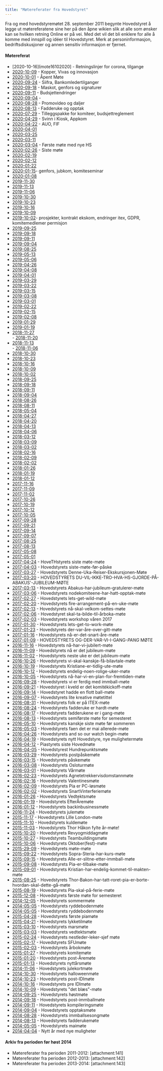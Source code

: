 ```yaml
---
title: "Møtereferater fra Hovedstyret"
---
```


Fra og med hovedstyremøtet 28. september 2011 begynte Hovedstyret å legge ut møtereferatene sine her på den åpne wikien slik at alle som ønsker kan se hvilken retning Online er på vei. Med det vil det bli enklere for alle å komme med innspill og idéer til Hovedstyret. 
Merk at personinformasjon, bedriftsdiskusjoner og annen sensitiv informasjon er fjernet.

#### Møtereferat
- [2020-10-16](mote16102020] - Retningslinjer for corona, tilgange
- [2020-10-09](mote10092020) - Kopper, Vivas og innovasjon
- [2020-10-01](mote10012020) - Åpent Møte
- [2020-09-24](mote24092020) - Siifra, Bankomledertilganger
- [2020-09-18](mote18092020) - Maskot, genfors og signaturer
- [2020-09-11](mote11092020) - Budsjettendringer
- [2020-09-04](mote09092020) - 
- [2020-08-28](mote28082020) - Promovideo og daljer
- [2020-08-13](mote13082020) - Fadderuke og opptak
- [2020-07-29](mote-29072020) - Tilleggspakke for komiteer, budsjettreglement  
- [2020-04-29](mote29042020) - Svinn i Kiosk, Appkom
- [2020-04-22](mote22042020) - AUO, FIF
- [2020-04-01](mote01042020)
- [2020-03-25](mote25032020)
- [2020-03-11](mote11032020)
- [2020-03-04](mote04032020) - Første møte med nye HS
- [2020-02-26](mote26022020) - Siste møte
- [2020-02-19](mote19022020)
- [2020-02-12](mote12022020)
- [2020-01-22](mote22012020)
- [2020-01-15](mote15012020)- genfors, jubkom, komiteseminar
- [2020-01-08](mote08012020)
- [2019-11-30](mote30112019)
- [2019-11-13](mote13112019)
- [2019-11-06](mote06112019)
- [2019-10-30](mote30102019)
- [2019-10-23](mote23102019)
- [2019-10-16](mote16102019)
- [2019-10-09](mote-2019-10-09)
- [2019-10-02](mote02102019)- prosjekter, kontrakt ekskom, endringer itex, GDPR, komitemedlemer permisjon
- [2019-09-25](mote25092019)
- [2019-09-18](mote18092019)
- [2019-09-11](mote11092019)
- [2019-09-04](mote04092019)
- [2019-08-25](mote25082019)
- [2019-05-13](mote13052019) 
- [2019-05-06](mote06052019-kompilering-uketoget-og-sommerfest) 
- [2019-04-26](mote26042019) 
- [2019-04-08](mote04082019) 
- [2019-04-01](mote01042019)
- [2019-03-29](mote29032019)  
- [2019-03-22](mote-22032019)
- [2019-03-15](mote20190315)  
- [2019-03-08](mote20190308)  
- [2019-03-01](mote20190301)  
- [2019-02-22](mote20190222)  
- [2019-02-15](mote20190215)  
- [2019-02-08](2019-02-08)  
- [2019-01-29](mote20190129)  
- [2019-01-19](mote20190119)  
- [2018-11-27](mote20181127)  
- [2018-11-20](mote20181120)  
- [2018-11-13](2018-11-13)  
- [2018-11-06](mote20181106)  
- [2018-10-30](mote20181030)  
- [2018-10-23](mote20181023)  
- [2018-10-16](mote20181016)  
- [2018-10-09](mote20181009)  
- [2018-10-02](mote20181002_1)   
- [2018-09-25](mote20180925)  
- [2018-09-18](mote20180918)  
- [2018-09-11](mote20180911)  
- [2018-09-04](mote20180904)  
- [2018-08-26](mote20180826)  
- [2018-08-11](mote20180811)  
- [2018-05-04](mote20180504)  
- [2018-04-27](mote20180427)  
- [2018-04-20](mote20180420)  
- [2018-04-13](mote20180413)  
- [2018-04-06](mote20180406)  
- [2018-03-12](mote20180312)  
- [2018-03-09](mote20180309)  
- [2018-03-02](mote20180302)  
- [2018-02-16](mote20180216)  
- [2018-02-09](mote20180209)  
- [2018-02-02](mote20180202)  
- [2018-01-26](mote20180126)  
- [2018-01-19](mote20180119)  
- [2018-01-12](mote20180112)  
- [2017-11-16](mote20171116)  
- [2017-11-09](2017-11-09)  
- [2017-11-02](mote20171102)  
- [2017-10-26](mote20171026)  
- [2017-10-19](mote20171019)  
- [2017-10-12](mote20171012)  
- [2017-10-05](mote-20171005)  
- [2017-09-28](mote-20170928)  
- [2017-09-21](mote-20170921)  
- [2017-09-14](mote-140917)  
- [2017-09-07](mote20170907)  
- [2017-08-25](2017-08-25)  
- [2017-08-13](mote20170813)  
- [2017-05-08](mote20170508)  
- [2017-05-01](mote20170501)  
- [2017-04-24](mote20170424) - HoveTHstyrets siste møte-møte
- [2017-04-03](mote20170403) - Hovedstyrets siste-møte-før-påske
- [2017-03-27](20170327-) - Hovedstyrets Denne-Uka-Reiser-Ekskursjonen-Møte
- [2017-03-20](20170320-) - HOVEDSTYRETS DU-VIL-IKKE-TRO-HVA-HS-GJORDE-PÅ-ABAKUS'-JUBILEUM-MØTE
- [2017-03-13](20170313) - Hovedstyrets Abakus-har-jubileum-gratulerer-møte
- [2017-03-06](20170306) - Hovedstyrets nodekomiteene-har-hatt-opptak-møte
- [2017-02-27](20170227) - Hovedstyrets lets-get-wild-møte
- [2017-02-20](20170220) - Hovedstyrets fire-arrangement-på-en-uke-møte
- [2017-02-13](20170213) - Hovedstyrets nå-skal-velkom-settes-møte
- [2017-02-06](20170206) - Hovedstyret skal-ta-bilde-til-årboka-møte
- [2017-02-03](20170203) - Hovedstyrets workshop våren 2017
- [2017-01-30](20170130) - Hovedstyrets lets-get-to-work-møte
- [2017-01-23](20170123ny) - Hovedstyrets der-var-åre-over-gitt-møte
- [2017-01-16](20170116) - Hovedstyrets nå-er-det-snart-åre-møte
- [2017-01-09](20170109ny) - HOVEDSTYRETS OG-DER-VAR-VI-I-GANG-*PANG* MØTE
- [2016-11-16](20161116) - Hovedstyrets nå-har-vi-jubilert-møte
- [2016-11-09](20161109) - Hovedstyrets nå er det jubileum-møte
- [2016-11-02](20161102) - Hovedstyrets neste uke er det jubileum-møte
- [2016-10-26](20161026) - Hovedstyrets vi-skal-kanskje-få-bilavtale-møte
- [2016-10-19](20161020) - Hovedstyrets Kristiane-er-tidlig-ute-møte
- [2016-10-12](20161012) - Hovedstyrets endelig-noen-rolige-uker-møte
- [2016-10-05](20161005) - Hovedstyrets nå-har-vi-en-plan-for-fremtiden-møte
- [2016-09-28](20160928) - Hovedstyrets vi er ferdig med immball-møte
- [2016-09-21](20160921) - Hovedstyret i kveld er det komitékickoff-møte
- [2016-09-14](20160914) - Hovedstyret hadde en flott ball-møte
- [2016-09-07](20160907) - Hovedstyrets lite kreative møtetittel
- [2016-08-31](20160831) - Hovedstyrets folk er på ITEX-møte
- [2016-08-24](20160824) - Hovedstyrets fadderuke er hardt-møte
- [2016-08-17](20160817) - Hovedstyrets fadderukene er i gang-møte
- [2016-08-13](20160813ny) - Hovedstyrets semiførste møte for semesteret
- [2016-05-10](20160510) - Hovedstyrets kanskje siste møte før sommeren
- [2016-05-03](20160503) - Hovedstyrets faen det er mai allerede-møte
- [2016-04-26](20160426) - Hovedstyrets and so our watch begin-møte
- [2016-04-19](20160419) - Hovedstyrets nytt Hovedstyre, nye mulighetermøte
- [2016-04-12](20160412) - Piastyrets siste Hovedmøte
- [2016-04-05](20160405) - Hovedstyrest Hundrepunktsmøte   
- [2016-03-29](20160329) - Hovedstyrets postpåskemøte  
- [2016-03-15](20160315) - Hovedstyrets påskemøte
- [2016-03-08](20160308) - Hovedstyrets Osloturmøte
- [2016-03-01](20160301) - Hovedstyrets Vårmøte  
- [2016-02-23](20160223) - Hovedstyrets Agnetetrekkervisdomstannmøte
- [2016-02-16](20160216) - Hovedstyrets Valentinesmøte
- [2016-02-09](20160209) - Hovedstyrets Pia er PC-løsmøte
- [2016-02-02](20160202) - Hovedstyrets SnartVinterferiemøte  
- [2016-01-26](20160126) - Hovedstyrets Vedtektsmøte  
- [2016-01-19](20160119) - Hovedstyrets EfterÅremøte 
- [2016-01-12](20160112) - Hovedstyrets backinbusinessmøte
- [2016-11-24](20161124) - Hovedstyrets julemøte
- [2015-11-17](20151117) - Hovedstyrets Lille London-møte
- [2015-11-10](20151110) - Hovedstyrets kuldemøte
- [2015-11-03](20151103) - Hovedstyrets Thor Håkon fylte år-møte!
- [2015-10-20](20151020) - Hovedstyrets Revyogmiddagmøte
- [2015-10-27](20151027) - Hovedstyrets Teambuildingsmøte
- [2015-10-06](20151006) - Hovedstyrets Oktober(fest)-møte
- [2015-29-09](20152909) - Hovedstyrets møte-møte
- [2015-09-22](20150922) - Hovedstyrets Sopra-Steria-har-kurs-møte
- [2015-09-15](20150915) - Hovedstyrets Alle-er-slitne-etter-immball-møte
- [2015-09-08](20150908) - Hovedstyrets Pia-er-tilbake-møte
- [2015-09-01](20150901) - Hovedstyrets Kristian-har-endelig-kommet-til-makten-møte
- [2015-08-25](20150823) - Hovedstyrets Thor-Bakon-har-tatt-roret-pia-er-borte-hvordan-skal-dette-gå-møte
- [2015-08-19](20150819) - Hovedstyrets Pia-skal-på-ferie-møte
- [2015-12-08](20151208) - Hovedstyrets første møte for semesteret  
- [2014-12-05](20150512) - Hovedstyrets sommermøte
- [2014-05-05](20150505) - Hovedstyrets ryddebodenmøte
- [2014-05-05](20150505) - Hovedstyrets ryddebodenmøte
- [2015-04-28](20150428) - Hovedstyrets første piamøte
- [2015-04-21](20150421) - Hovedstyrets lykketilmøte
- [2015-03-10](20150310) - Hovedstyrets marsmøte
- [2015-03-03](20150303) - Hovedstyrets vedtektsmøte
- [2015-02-24](20150224) - Hovedstyrets nestleder-leker-sjef møte
- [2015-02-17](20150217) - Hovedstyrets SFUmøte
- [2015-02-03](20150203) - Hovedstyrets årbokmøte
- [2015-01-27](20150127) - Hovedstyrets komitemøte
- [2015-01-20](2015-01-20) - Hovedstyrets post-Åremøte
- [2015-01-13](20150113) - Hovedstyrets nyttårsmøte
- [2014-11-06](2014-11-06) - Hovedstyrets julekortmøte
- [2014-10-30](2014-10-30) - Hovedstyrets halloweenmøte
- [2014-10-23](2014-10-23) - Hovedstyrets post-IDImøte
- [2014-10-16](2014-10-16) - Hovedstyrets pre IDImøte
- [2014-10-09](2014-10-09) - Hovedstyrets "det blæs"-møte
- [2014-09-25](2014-09-25) - Hovedstyrets høstmøte
- [2014-09-18](2014-09-18) - Hovedstyrets post-immballmøte
- [2014-09-11](2014-09-11) - Hovedstyrets kompileringsmøte
- [2014-09-04](2014-09-04) - Hovedstyrets opptaksmøte
- [2014-08-28](2014-08-28) - Hovedstyrets immballsesongmøte
- [2014-08-13](2014-08-13) - Hovedstyrets fadderukemøte
- [2014-05-05](2014-05-05) - Hovedstyrets maimøte
- [2014-04-04](2014-04-07) - Nytt år med nye muligheter

#### Arkiv fra perioden før høst 2014

- Møtereferater fra perioden 2011-2012: [attachment:141]
- Møtereferater fra perioden 2012-2013: [attachment:142]
- Møtereferater fra perioden 2013-2014: [attachment:143]